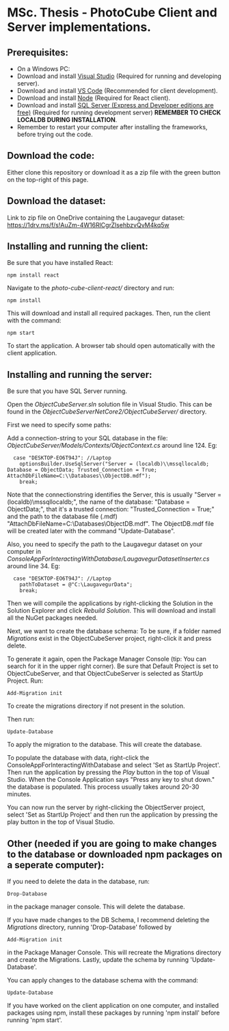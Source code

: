# MSc. Thesis - PhotoCube Client and Server implementations.
## Prerequisites:
* On a Windows PC:
* Download and install [Visual Studio](http://google.com) (Required for running and developing server).
* Download and install [VS Code](https://code.visualstudio.com/) (Recommended for client development).
* Download and install [Node](https://nodejs.org/en/) (Required for React client).
* Download and install [SQL Server (Express and Developer editions are free)](https://www.microsoft.com/en-us/sql-server/sql-server-2017-editions#CP_StickyNav_1) (Required for running development server) **REMEMBER TO CHECK LOCALDB DURING INSTALLATION**.
* Remember to restart your computer after installing the frameworks, before trying out the code.

## Download the code:
Either clone this repository or download it as a zip file with the green button on the top-right of this page.

## Download the dataset:
Link to zip file on OneDrive containing the Laugavegur dataset:
https://1drv.ms/f/s!AuZm-4W16RlCgrZlsehbzvQvM4kq5w

## Installing and running the client:
Be sure that you have installed React:
```
npm install react
```
Navigate to the *photo-cube-client-react/* directory and run:
```
npm install
```
This will download and install all required packages.
Then, run the client with the command:
```
npm start
```
To start the application. A browser tab should open automatically with the client application.

## Installing and running the server:
Be sure that you have SQL Server running.

Open the *ObjectCubeServer.sln* solution file in Visual Studio. This can be found in the *ObjectCubeServerNetCore2/ObjectCubeServer/* directory.

First we need to specify some paths:

Add a connection-string to your SQL database in the file: *ObjectCubeServer/Models/Contexts/ObjectContext.cs* around line 124. Eg:
```
  case "DESKTOP-EO6T94J": //Laptop
    optionsBuilder.UseSqlServer("Server = (localdb)\\mssqllocaldb; Database = ObjectData; Trusted_Connection = True; AttachDbFileName=C:\\Databases\\ObjectDB.mdf");
    break;
```
Note that the connectionstring identifies the Server, this is usually "Server = (localdb)\\mssqllocaldb;", the name of the database: "Database = ObjectData;", that it's a trusted connection: "Trusted_Connection = True;" and the path to the database file (.mdf) "AttachDbFileName=C:\\Databases\\ObjectDB.mdf". The ObjectDB.mdf file will be created later with the command "Update-Database".

Also, you need to specify the path to the Laugavegur dataset on your computer in *ConsoleAppForInteractingWithDatabase/LaugavegurDatasetInserter.cs* around line 34. Eg:
```
  case "DESKTOP-EO6T94J": //Laptop
    pathToDataset = @"C:\LaugavegurData";
    break;
```

Then we will compile the applications by right-clicking the Solution in the Solution Explorer and click *Rebuild Solution*. This will download and install all the NuGet packages needed.

Next, we want to create the database schema:
To be sure, if a folder named *Migrations* exist in the ObjectCubeServer project, right-click it and press delete.

To generate it again, open the Package Manager Console (tip: You can search for it in the upper right corner).
Be sure that Default Project is set to ObjectCubeServer, and that ObjectCubeServer is selected as StartUp Project.
Run:
```
Add-Migration init
```
To create the migrations directory if not present in the solution.

Then run:
```
Update-Database
```
To apply the migration to the database. This will create the database.

To populate the database with data, right-click the ConsoleAppForInteractingWithDatabase and select 'Set as StartUp Project'.
Then run the application by pressing the *Play* button in the top of Visual Studio.
When the Console Application says "Press any key to shut down." the database is populated. This process usually takes around 20-30 minutes.

You can now run the server by right-clicking the ObjectServer project, select 'Set as StartUp Project' and then run the application by pressing the play button in the top of Visual Studio.

## Other (needed if you are going to make changes to the database or downloaded npm packages on a seperate computer):
If you need to delete the data in the database, run:
```
Drop-Database
```
in the package manager console. This will delete the database.

If you have made changes to the DB Schema, I recommend deleting the *Migrations* directory, running 'Drop-Database' followed by
```
Add-Migration init
```
in the Package Manager Console. This will recreate the Migrations directory and create the Migrations.
Lastly, update the schema by running 'Update-Database'.

You can apply changes to the database schema with the command:
```
Update-Database
```

If you have worked on the client application on one computer, and installed packages using npm, install these packages by running 'npm install' before running 'npm start'.
